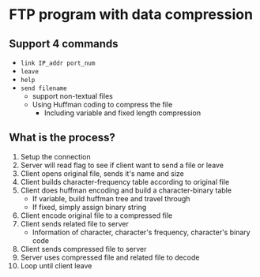 # FTP program with data compression
## Support 4 commands
- `link IP_addr port_num`
- `leave`
- `help`
- `send filename`
    - support non-textual files
    - Using Huffman coding to compress the file
        - Including variable and fixed length compression
## What is the process?
1. Setup the connection
2. Server will read flag to see if client want to send a file or leave
3. Client opens original file, sends it's name and size
4. Client builds character-frequency table according to original file
5. Client does huffman encoding and build a character-binary table
    - If variable, build huffman tree and travel through
    - If fixed, simply assign binary string
6. Client encode original file to a compressed file
7. Client sends related file to server
    - Information of character, character's frequency, character's binary code
8. Client sends compressed file to server
9. Server uses compressed file and related file to decode
10. Loop until client leave
